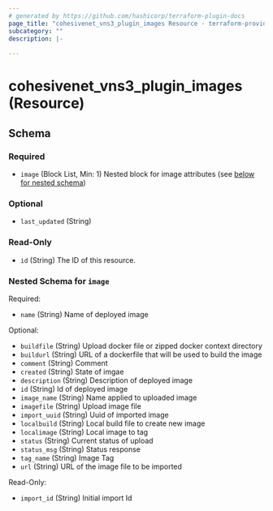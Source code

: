 ```yaml
---
# generated by https://github.com/hashicorp/terraform-plugin-docs
page_title: "cohesivenet_vns3_plugin_images Resource - terraform-provider-cohesivenet"
subcategory: ""
description: |-
  
---
```


# cohesivenet_vns3_plugin_images (Resource)





<!-- schema generated by tfplugindocs -->
## Schema

### Required

- `image` (Block List, Min: 1) Nested block for image attributes (see [below for nested schema](#nestedblock--image))

### Optional

- `last_updated` (String)

### Read-Only

- `id` (String) The ID of this resource.

<a id="nestedblock--image"></a>
### Nested Schema for `image`

Required:

- `name` (String) Name of deployed image

Optional:

- `buildfile` (String) Upload docker file or zipped docker context directory
- `buildurl` (String) URL of a dockerfile that will be used to build the image
- `comment` (String) Comment
- `created` (String) State of imgae
- `description` (String) Description of deployed image
- `id` (String) Id of deployed image
- `image_name` (String) Name applied to uploaded image
- `imagefile` (String) Upload image file
- `import_uuid` (String) Uuid of imported image
- `localbuild` (String) Local build file to create new image
- `localimage` (String) Local image to tag
- `status` (String) Current status of upload
- `status_msg` (String) Status response
- `tag_name` (String) Image Tag
- `url` (String) URL of the image file to be imported

Read-Only:

- `import_id` (String) Initial import Id


